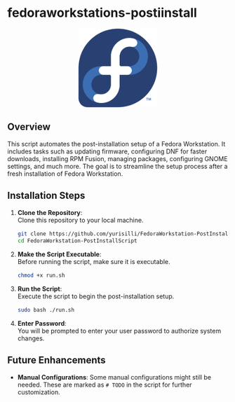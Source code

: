 
# fedoraworkstations-postiinstall

<p align="center">
    <img src="static/logo.png" alt="Fedora Logo" width="180">
</p>

## Overview

This script automates the post-installation setup of a Fedora Workstation. It includes tasks such as updating firmware, configuring DNF for faster downloads, installing RPM Fusion, managing packages, configuring GNOME settings, and much more. The goal is to streamline the setup process after a fresh installation of Fedora Workstation.

## Installation Steps

1. **Clone the Repository**:  
   Clone this repository to your local machine.

    ```bash
    git clone https://github.com/yurisilli/FedoraWorkstation-PostInstallScript.git
    cd FedoraWorkstation-PostInstallScript
    ```

2. **Make the Script Executable**:  
   Before running the script, make sure it is executable.

    ```bash
    chmod +x run.sh
    ```

3. **Run the Script**:  
   Execute the script to begin the post-installation setup.

    ```bash
    sudo bash ./run.sh
    ```

4. **Enter Password**:  
   You will be prompted to enter your user password to authorize system changes.

## Future Enhancements
- **Manual Configurations**: Some manual configurations might still be needed. These are marked as `# TODO` in the script for further customization.